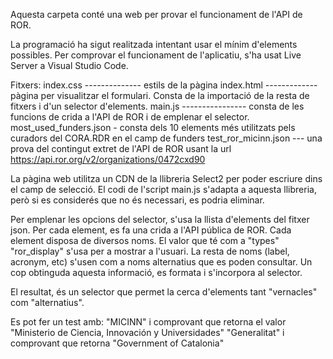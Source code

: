 Aquesta carpeta conté una web per provar el funcionament de l'API de ROR.

La programació ha sigut realitzada intentant usar el mínim d'elements possibles. 
Per comprovar el funcionament de l'aplicatiu, s'ha usat Live Server a Visual Studio Code.

Fitxers:
    index.css -------------- estils de la pàgina
    index.html ------------- pàgina per visualitzar el formulari. Consta de la importació de la resta de fitxers i d'un selector d'elements.
    main.js ---------------- consta de les funcions de crida a l'API de ROR i de emplenar el selector.
    most_used_funders.json - consta dels 10 elements més utilitzats pels curadors del CORA.RDR en el camp de funders
    test_ror_micinn.json --- una prova del contingut extret de l'API de ROR usant la url https://api.ror.org/v2/organizations/0472cxd90

La pàgina web utilitza un CDN de la llibreria Select2 per poder escriure dins el camp de selecció. 
El codi de l'script main.js s'adapta a aquesta llibreria, però si es considerés que no és necessari, es podria eliminar.

Per emplenar les opcions del selector, s'usa la llista d'elements del fitxer json.
Per cada element, es fa una crida a l'API pública de ROR.
Cada element disposa de diversos noms. 
    El valor que té com a "types" "ror_display" s'usa per a mostrar a l'usuari.
    La resta de noms (label, acronym, etc) s'usen com a noms alternatius que es poden consultar.
Un cop obtinguda aquesta informació, es formata i s'incorpora al selector.

El resultat, és un selector que permet la cerca d'elements tant "vernacles" com "alternatius". 

Es pot fer un test amb:
    "MICINN" i comprovant que retorna el valor "Ministerio de Ciencia, Innovación y Universidades"
    "Generalitat" i comprovant que retorna "Government of Catalonia"